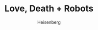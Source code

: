 ---
layout: post
author: Heisenberg
category: Séries
post_date: '2022-05-25T04:16:06.155Z'
post_modified: '2022-05-25T04:16:06.155Z'
title: 'Love, Death + Robots'
description: 'Criaturas aterrorizantes, surpresas bizarras e humor ácido. Tudo isso e muito mais nesta série de animação de Tim Miller e David Fincher.'
poster_path: /asDqvkE66EegtKJJXIRhBJPxscr.jpg
tmdb_id: 86831
imdb_id: tt9561862
runtime: 15
release_date: '2019-03-15'
genres:
  - Comédia
  - Drama
  - Ficção científica
casts:
  - Fred Tatasciore
  - Scott Whyte
  - Nolan North
  - Noshir Dalal
  - Josh Brener
  - Steven Pacey
crews:
  - Tim Miller
trailer: wUFwunMKa4E
certification: 18
adult: false
vote_average: 8.2
vote_count: 1711
qualitys:
  - 1080p
  - 720p
audios:
  - Dual Áudio
  - Português
  - Inglês
extensions:
  - mkv
  - mp4
---